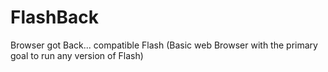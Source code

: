 # FlashBack
Browser got Back... compatible Flash 
(Basic web Browser with the primary goal to run any version of Flash)
